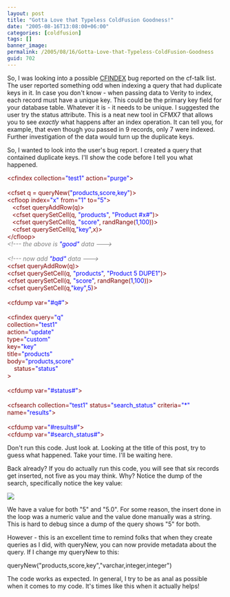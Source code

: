 ```yaml
---
layout: post
title: "Gotta Love that Typeless ColdFusion Goodness!"
date: "2005-08-16T13:08:00+06:00"
categories: [coldfusion]
tags: []
banner_image: 
permalink: /2005/08/16/Gotta-Love-that-Typeless-ColdFusion-Goodness
guid: 702
---
```


So, I was looking into a possible <a href="http://www.houseoffusion.com/lists.cfm/link=i:4:215182">CFINDEX</a> bug reported on the cf-talk list. The user reported something odd when indexing a query that had duplicate keys in it. In case you don't know - when passing data to Verity to index, each record must have a unique key. This could be the primary key field for your database table. Whatever it is - it needs to be unique. I suggested the user try the status attribute. This is a neat new tool in CFMX7 that allows you to see <i>exactly</i> what happens after an index operation. It can tell you, for example, that even though you passed in 9 records, only 7 were indexed. Further investigation of the data would turn up the duplicate keys.

So, I wanted to look into the user's bug report. I created a query that contained duplicate keys. I'll show the code before I tell you what happened.

<div class="code"><FONT COLOR=MAROON>&lt;cfindex collection=<FONT COLOR=BLUE>"test1"</FONT> action=<FONT COLOR=BLUE>"purge"</FONT>&gt;</FONT><br>
<br>
<FONT COLOR=MAROON>&lt;cfset q = queryNew(<FONT COLOR=BLUE>"products,score,key"</FONT>)&gt;</FONT><br>
<FONT COLOR=MAROON>&lt;cfloop index=<FONT COLOR=BLUE>"x"</FONT> from=<FONT COLOR=BLUE>"1"</FONT> to=<FONT COLOR=BLUE>"5"</FONT>&gt;</FONT><br>
&nbsp;&nbsp;&nbsp;<FONT COLOR=MAROON>&lt;cfset queryAddRow(q)&gt;</FONT><br>
&nbsp;&nbsp;&nbsp;<FONT COLOR=MAROON>&lt;cfset querySetCell(q, <FONT COLOR=BLUE>"products"</FONT>, <FONT COLOR=BLUE>"Product #x#"</FONT>)&gt;</FONT><br>
&nbsp;&nbsp;&nbsp;<FONT COLOR=MAROON>&lt;cfset querySetCell(q, <FONT COLOR=BLUE>"score"</FONT>, randRange(<FONT COLOR=BLUE>1</FONT>,<FONT COLOR=BLUE>100</FONT>))&gt;</FONT><br>
&nbsp;&nbsp;&nbsp;<FONT COLOR=MAROON>&lt;cfset querySetCell(q,<FONT COLOR=BLUE>"key"</FONT>,x)&gt;</FONT><br>
<FONT COLOR=MAROON>&lt;/cfloop&gt;</FONT><br>
<FONT COLOR=GRAY><I>&lt;!--- the above is <FONT COLOR=BLUE>"good"</FONT> data ---&gt;</I></FONT><br>
<br>
<FONT COLOR=GRAY><I>&lt;!--- now add <FONT COLOR=BLUE>"bad"</FONT> data ---&gt;</I></FONT><br>
<FONT COLOR=MAROON>&lt;cfset queryAddRow(q)&gt;</FONT><br>
<FONT COLOR=MAROON>&lt;cfset querySetCell(q, <FONT COLOR=BLUE>"products"</FONT>, <FONT COLOR=BLUE>"Product 5 DUPE1"</FONT>)&gt;</FONT><br>
<FONT COLOR=MAROON>&lt;cfset querySetCell(q, <FONT COLOR=BLUE>"score"</FONT>, randRange(<FONT COLOR=BLUE>1</FONT>,<FONT COLOR=BLUE>100</FONT>))&gt;</FONT><br>
<FONT COLOR=MAROON>&lt;cfset querySetCell(q,<FONT COLOR=BLUE>"key"</FONT>,<FONT COLOR=BLUE>5</FONT>)&gt;</FONT><br>
<br>
<FONT COLOR=MAROON>&lt;cfdump var=<FONT COLOR=BLUE>"#q#"</FONT>&gt;</FONT><br>
<br>
<FONT COLOR=MAROON>&lt;cfindex query=<FONT COLOR=BLUE>"q"</FONT><br>
         collection=<FONT COLOR=BLUE>"test1"</FONT><br>
         action=<FONT COLOR=BLUE>"update"</FONT><br>
         type=<FONT COLOR=BLUE>"custom"</FONT><br>
         key=<FONT COLOR=BLUE>"key"</FONT><br>
         title=<FONT COLOR=BLUE>"products"</FONT><br>
         body=<FONT COLOR=BLUE>"products,score"</FONT><br>
&nbsp;&nbsp;&nbsp; status=<FONT COLOR=BLUE>"status"</FONT><br>
         &gt;</FONT><br>
&nbsp;&nbsp;&nbsp;&nbsp;&nbsp;&nbsp;<br>
<FONT COLOR=MAROON>&lt;cfdump var=<FONT COLOR=BLUE>"#status#"</FONT>&gt;</FONT><br>
<br>
<FONT COLOR=MAROON>&lt;cfsearch collection=<FONT COLOR=BLUE>"test1"</FONT> status=<FONT COLOR=BLUE>"search_status"</FONT> criteria=<FONT COLOR=BLUE>"*"</FONT> name=<FONT COLOR=BLUE>"results"</FONT>&gt;</FONT><br>
<br>
<FONT COLOR=MAROON>&lt;cfdump var=<FONT COLOR=BLUE>"#results#"</FONT>&gt;</FONT><br>
<FONT COLOR=MAROON>&lt;cfdump var=<FONT COLOR=BLUE>"#search_status#"</FONT>&gt;</FONT></div>

Don't run this code. Just look at. Looking at the title of this post, try to guess what happened. Take your time. I'll be waiting here.

Back already? If you do actually run this code, you will see that six records get inserted, not five as you may think. Why? Notice the dump of the search, specifically notice the key value: 

<img src="http://ray.camdenfamily.com/images/veritything1.jpg">

We have a value for both "5" and "5.0". For some reason, the insert done in the loop was a numeric value and the value done manually was a string. This is hard to debug since a dump of the query shows "5" for both. 

However - this is an excellent time to remind folks that when they create queries as I did, with queryNew, you can now provide metadata about the query. If I change my queryNew to this:

queryNew("products,score,key","varchar,integer,integer")

The code works as expected. In general, I try to be as anal as possible when it comes to my code. It's times like this when it actually helps!